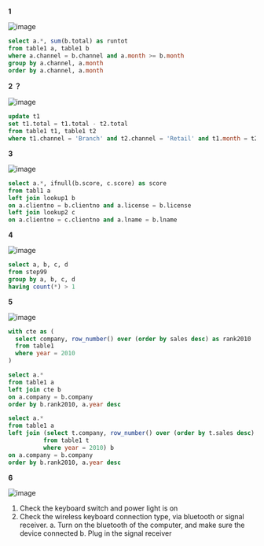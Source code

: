 **1**

![image](https://user-images.githubusercontent.com/51500878/143318486-bcde5e00-a34b-4cd0-aa10-67809555078a.png)

```sql
select a.*, sum(b.total) as runtot
from table1 a, table1 b
where a.channel = b.channel and a.month >= b.month
group by a.channel, a.month
order by a.channel, a.month
```

**2 ？**

![image](https://user-images.githubusercontent.com/51500878/143319025-466fff67-1712-456b-9dff-9d85c53c784a.png)

```sql
update t1
set t1.total = t1.total - t2.total 
from table1 t1, table1 t2
where t1.channel = 'Branch' and t2.channel = 'Retail' and t1.month = t2.month
```


**3**

![image](https://user-images.githubusercontent.com/51500878/143320133-6cb83a53-bce4-46f7-9134-9d79070876a1.png)

```sql
select a.*, ifnull(b.score, c.score) as score
from tabl1 a
left join lookup1 b
on a.clientno = b.clientno and a.license = b.license
left join lookup2 c
on a.clientno = c.clientno and a.lname = b.lname
```


**4**

![image](https://user-images.githubusercontent.com/51500878/143320605-65026859-d9f7-44bf-9aae-25a346edee82.png)


```sql
select a, b, c, d
from step99 
group by a, b, c, d
having count(*) > 1
```

**5**

![image](https://user-images.githubusercontent.com/51500878/143320888-75e36a44-fdc9-43bb-81fc-b19d22c22c53.png)

```sql
with cte as (
  select company, row_number() over (order by sales desc) as rank2010
  from table1
  where year = 2010
)

select a.*
from table1 a
left join cte b
on a.company = b.company
order by b.rank2010, a.year desc
```

```sql
select a.*
from table1 a
left join (select t.company, row_number() over (order by t.sales desc) as rank2010
          from table1 t
          where year = 2010) b
on a.company = b.company
order by b.rank2010, a.year desc
```


**6**

![image](https://user-images.githubusercontent.com/51500878/143321465-b0028f45-558b-4f69-baee-27ad4c439e51.png)

1. Check the keyboard switch and power light is on 
2. Check the wireless keyboard connection type, via bluetooth or signal receiver.
    a. Turn on the bluetooth of the computer, and make sure the device connected
    b. Plug in the signal receiver 


